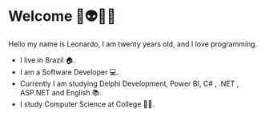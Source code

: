 # Welcome 👾👽👨‍💻

Hello my name is Leonardo, I am twenty years old, and I love programming. 
- I live in Brazil 🏠. 
-  I am a Software Developer 💻.
-  Currently I am studying Delphi Development, Power BI, C# , .NET , ASP.NET and English 📚. 
-  I study Computer Science at College 👨‍🎓.

